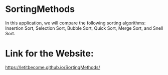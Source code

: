 # SortingMethods
In this application, we will compare the following sorting algorithms: Insertion Sort, Selection Sort, Bubble Sort, Quick Sort, Merge Sort, and Snell Sort. 

# Link for the Website:
https://letitbecome.github.io/SortingMethods/
